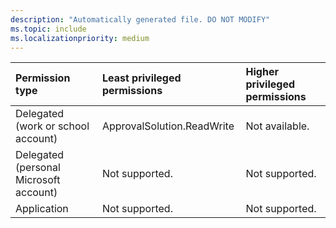 ```yaml
---
description: "Automatically generated file. DO NOT MODIFY"
ms.topic: include
ms.localizationpriority: medium
---
```


|Permission type|Least privileged permissions|Higher privileged permissions|
|:---|:---|:---|
|Delegated (work or school account)|ApprovalSolution.ReadWrite|Not available.|
|Delegated (personal Microsoft account)|Not supported.|Not supported.|
|Application|Not supported.|Not supported.|

